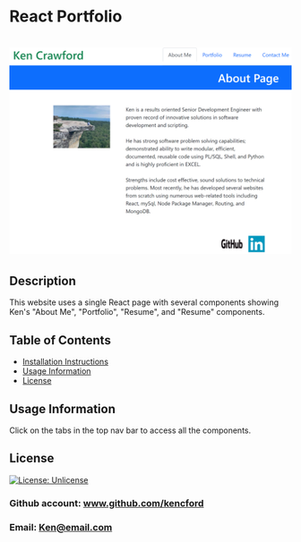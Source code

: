 # React Portfolio
# ![portfolio image](./src/images/project-pix.png)
## Description
This website uses a single React page with several components showing Ken's "About Me", "Portfolio", "Resume", and "Resume" components.

## Table of Contents
- [Installation Instructions](#installation-instructions)
- [Usage Information](#usage-information)
- [License](#license)
## Usage Information
Click on the tabs in the top nav bar to access all the components.
## License
[![License: Unlicense](https://img.shields.io/badge/license-Unlicense-blue.svg)](http://unlicense.org/)
### Github account: www.github.com/kencford
### Email: Ken@email.com